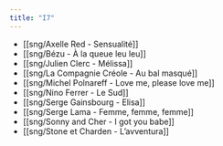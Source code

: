 ```yaml
---
title: "I7"
---
```


- [[sng/Axelle Red - Sensualité]]
- [[sng/Bézu - À la queue leu leu]]
- [[sng/Julien Clerc - Mélissa]]
- [[sng/La Compagnie Créole - Au bal masqué]]
- [[sng/Michel Polnareff - Love me, please love me]]
- [[sng/Nino Ferrer - Le Sud]]
- [[sng/Serge Gainsbourg - Elisa]]
- [[sng/Serge Lama - Femme, femme, femme]]
- [[sng/Sonny and Cher - I got you babe]]
- [[sng/Stone et Charden - L’avventura]]

